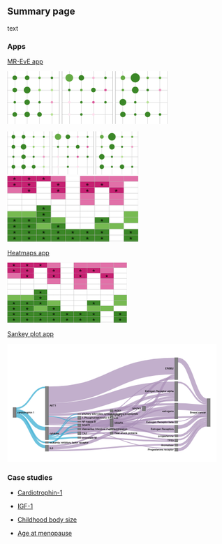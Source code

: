 ## Summary page 

text

### Apps

[MR-EvE app](https://mvab.shinyapps.io/brca-miner/)

![Image](content/figs/app1.png)

<img src="content/figs/app1.png" width="300"/>


<img src="content/figs/app2.png" width="300"/>

[Heatmaps app](https://mvab.shinyapps.io/MR_heatmaps/)

![Image](content/figs/app2.png)


[Sankey plot app](https://mvab.shinyapps.io/literature_overlap_sankey/)

![Image](content/figs/app3.png)



### Case studies

* [Cardiotrophin-1](content/case_study_report_Cardiotrophin-1.html)

* [IGF-1](content/case_study_report_IGF-1.html)

* [Childhood body size](content/case_study_report_Childhood_body_size.html)

* [Age at menopause](content/case_study_report_Age_at_menopause.html)








